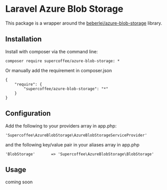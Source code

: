 # Laravel Azure Blob Storage

This package is a wrapper around the [beberlei/azure-blob-storage](https://github.com/beberlei/azure-blob-storage) library.

## Installation

Install with composer via the command line: 

`composer require supercoffee/azure-blob-storage: *`

Or manually add the requirement in composer.json

    {
        "require": {
            "supercoffee/azure-blob-storage": "*"
        }
    }
    
## Configuration

Add the following to your providers array in app.php: 

    'Supercoffee\AzureBlobStorage\AzureBlobStorageServiceProvider'

and the following key/value pair in your aliases array in app.php

    'BlobStorage'		=> 'Supercoffee\AzureBlobStorage\BlobStorage'
    
## Usage

coming soon